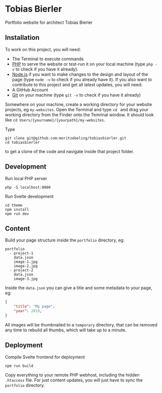 # Tobias Bierler
Portfolio website for architect Tobias Bierler

## Installation
To work on this project, you will need:
- The Terminal to execute commands
- [PHP](https://php-osx.liip.ch) to serve the website or test-run it on your local machine (type `php -v` to check if you have it already).
- [Node.js](https://nodejs.org/en/) if you want to make changes to the design and layout of the page (type `node -v` to check if you already have it).
If you also want to contribute to this project and get all latest updates, you will need:
- A GitHub Account
- [Git](https://sourceforge.net/projects/git-osx-installer/) on your machine (type `git -v` to check if you have it already)

Somewhere on your machine, create a working directory for your website projects, eg `my-websites`.
Open the Terminal and type `cd ` and drag your working directory from the Finder onto the Temrinal window. It should look like `cd Users/{yourname}/{yourpath}/my-websites`.

Type
```
git clone git@github.com:moritzebeling/tobiasbierler.git
cd tobiasbierler
```
to get a clone of the code and navigate inside that project folder.

## Development
Run local PHP server
```
php -S localhost:8000
```

Run Svelte development
```
cd theme
npm install
npm run dev
```

## Content
Build your page structure inside the `portfolio` directory, eg:
```
portfolio
  - project-1
    data.json
    image-1.jpg
    image-2.jpg
  - project-2
    data.json
    image-3.jpg
```
Inside the `data.json` you can give a title and some metadata to your page, eg:
```json
{
    "title": "My page",
    "year": 2019,
}
```

All images will be thumbnailed to a `temporary` directory, that can be removed any time to rebuild all thumbs, which will take up to a minute.

## Deployment

Compile Svelte frontend for deployment
```
npm run build
```

Copy everything to your remote PHP webhost, including the hidden `.htaccess` file. For just content updates, you will just have to sync the `portfolio` directory.
